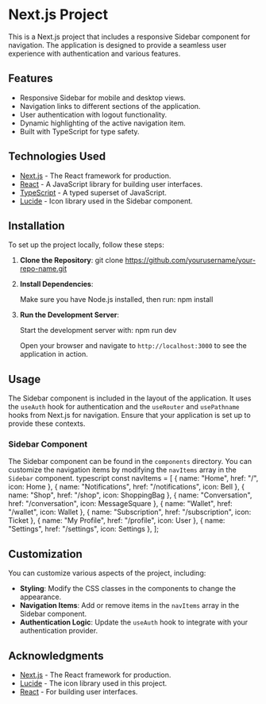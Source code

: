# Next.js Project

This is a Next.js project that includes a responsive Sidebar component for navigation. The application is designed to provide a seamless user experience with authentication and various features.

## Features

- Responsive Sidebar for mobile and desktop views.
- Navigation links to different sections of the application.
- User authentication with logout functionality.
- Dynamic highlighting of the active navigation item.
- Built with TypeScript for type safety.

## Technologies Used

- [Next.js](https://nextjs.org/) - The React framework for production.
- [React](https://reactjs.org/) - A JavaScript library for building user interfaces.
- [TypeScript](https://www.typescriptlang.org/) - A typed superset of JavaScript.
- [Lucide](https://lucide.dev/) - Icon library used in the Sidebar component.

## Installation

To set up the project locally, follow these steps:

1. **Clone the Repository**:
git clone https://github.com/yourusername/your-repo-name.git

2. **Install Dependencies**:

   Make sure you have Node.js installed, then run:
npm install

3. **Run the Development Server**:

   Start the development server with:
npm run dev

   Open your browser and navigate to `http://localhost:3000` to see the application in action.

## Usage

The Sidebar component is included in the layout of the application. It uses the `useAuth` hook for authentication and the `useRouter` and `usePathname` hooks from Next.js for navigation. Ensure that your application is set up to provide these contexts.

### Sidebar Component

The Sidebar component can be found in the `components` directory. You can customize the navigation items by modifying the `navItems` array in the `Sidebar` component.
typescript
const navItems = [
{ name: "Home", href: "/", icon: Home },
{ name: "Notifications", href: "/notifications", icon: Bell },
{ name: "Shop", href: "/shop", icon: ShoppingBag },
{ name: "Conversation", href: "/conversation", icon: MessageSquare },
{ name: "Wallet", href: "/wallet", icon: Wallet },
{ name: "Subscription", href: "/subscription", icon: Ticket },
{ name: "My Profile", href: "/profile", icon: User },
{ name: "Settings", href: "/settings", icon: Settings },
];

## Customization

You can customize various aspects of the project, including:

- **Styling**: Modify the CSS classes in the components to change the appearance.
- **Navigation Items**: Add or remove items in the `navItems` array in the Sidebar component.
- **Authentication Logic**: Update the `useAuth` hook to integrate with your authentication provider.



## Acknowledgments

- [Next.js](https://nextjs.org/) - The React framework for production.
- [Lucide](https://lucide.dev/) - The icon library used in this project.
- [React](https://reactjs.org/) - For building user interfaces.


